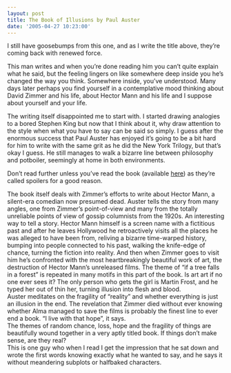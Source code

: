 ```yaml
---
layout: post
title: The Book of Illusions by Paul Auster
date: '2005-04-27 10:23:00'
---
```


<p>I still have goosebumps from this one, and as I write the title above, they&rsquo;re coming back with renewed force.</p>

<p>This man writes and when you&rsquo;re done reading him you can&rsquo;t quite explain what he said, but the feeling lingers on like somewhere deep inside you he&rsquo;s changed the way you think. Somewhere inside, you&rsquo;ve understood. Many days later perhaps you find yourself in a contemplative mood thinking about David Zimmer and his life, about Hector Mann and his life and I suppose about yourself and your life.</p>

<p>The writing itself disappointed me to start with. I started drawing analogies to a bored Stephen King but now that I think about it, why draw attention to the style when what you have to say can be said so simply. I guess after the enormous success that Paul Auster has enjoyed it&rsquo;s going to be a bit hard for him to write with the same grit as he did the New York Trilogy, but that&rsquo;s okay I guess. He still manages to walk a bizarre line between philosophy and potboiler, seemingly at home in both environments.</p>

<p>Don&rsquo;t read further unless you&rsquo;ve read the book (available <a href="http://fabmall.com/Stores/misc/frmMainFrame.asp?Files=FDL&amp;catalogId=Books&amp;ProductId=0571218938&amp;ActualCatalog=Books" target="_blank">here</a>) as they&rsquo;re called spoilers for a good reason.</p>

<p>The book itself deals with Zimmer&rsquo;s efforts to write about Hector Mann, a silent-era comedian now presumed dead. Auster tells the story from many angles, one from Zimmer&rsquo;s point-of-view and many from the totally unreliable points of view of gossip columnists from the 1920s. An interesting way to tell a story. Hector Mann himself is a screen name with a fictitious past and after he leaves Hollywood he retroactively visits all the places he was alleged to have been from, reliving a bizarre time-warped history, bumping into people connected to his past, walking the knife-edge of chance, turning the fiction into reality. And then when Zimmer goes to visit him he&rsquo;s confronted with the most heartbreakingly beautiful work of art, the destruction of Hector Mann&rsquo;s unreleased films. The theme of &ldquo;if a tree falls in a forest&rdquo; is repeated in many motifs in this part of the book. Is art art if no one ever sees it? The only person who gets the girl is Martin Frost, and he typed her out of thin her, turning illusion into flesh and blood.<br/>
Auster meditates on the fragility of &ldquo;reality&rdquo; and whether everything is just an illusion in the end. The revelation that Zimmer died without ever knowing whether Alma managed to save the films is probably the finest line to ever end a book. &ldquo;I live with that hope&rdquo;, it says.<br/>
The themes of random chance, loss, hope and the fragility of things are beautifully wound together in a very aptly titled book. If things don&rsquo;t make sense, are they real?<br/>
This is one guy who when I read I get the impression that he sat down and wrote the first words knowing exactly what he wanted to say, and he says it without meandering subplots or halfbaked characters.</p>